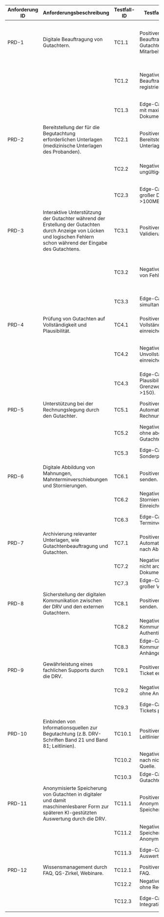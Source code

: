 | Anforderung ID | Anforderungsbeschreibung | Testfall-ID | Testfall-Beschreibung | Voraussetzungen | Testschritte | Erwartetes Ergebnis | Priorität |
|---------------|--------------------------|-------------|-----------------------|-----------------|--------------|---------------------|-----------|
| PRD-1 | Digitale Beauftragung von Gutachtern. | TC1.1 | Positiver Test: Beauftragung eines Gutachters durch DRV-Mitarbeiter. | DRV-Benutzer angemeldet, Gutachter in System registriert. | 1. Gutachtenauftrag erstellen.<br>2. Gutachter auswählen.<br>3. Beauftragung senden. | Auftrag wird digital an Gutachter übermittelt, Status ändert sich zu "Beauftragt". | Hoch |
| | | TC1.2 | Negativer Test: Beauftragung ohne registrierten Gutachter. | DRV-Benutzer angemeldet, kein passender Gutachter verfügbar. | 1. Auftrag erstellen.<br>2. Ungültigen Gutachter auswählen. | Fehlermeldung: "Gutachter nicht registriert". Auftrag nicht gesendet. | Mittel |
| | | TC1.3 | Edge-Case: Beauftragung mit maximaler Anzahl an Dokumenten. | DRV-Benutzer angemeldet, große Datei-Upload. | 1. Auftrag mit max. Dateien erstellen.<br>2. Senden. | Auftrag erfolgreich übermittelt, ohne Performance-Verlust. | Mittel |
| PRD-2 | Bereitstellung der für die Begutachtung erforderlichen Unterlagen (medizinische Unterlagen des Probanden). | TC2.1 | Positiver Test: Upload und Bereitstellung von Unterlagen. | Gutachter angemeldet, Auftrag beauftragt. | 1. Auftrag öffnen.<br>2. Unterlagen hochladen.<br>3. Speichern. | Unterlagen sind für Gutachter sichtbar und herunterladbar. | Hoch |
| | | TC2.2 | Negativer Test: Upload ungültiger Dateiformate. | Gutachter angemeldet. | 1. Ungültige Datei (z.B. EXE) hochladen. | Fehlermeldung: "Ungültiges Format". Upload abgelehnt. | Mittel |
| | | TC2.3 | Edge-Case: Bereitstellung großer Dateien (z.B. >100MB). | Systemlimits bekannt. | 1. Große Datei hochladen. | Upload erfolgreich oder Fehlermeldung bei Überschreitung des Limits. | Mittel |
| PRD-3 | Interaktive Unterstützung der Gutachter während der Erstellung der Gutachten durch Anzeige von Lücken und logischen Fehlern schon während der Eingabe des Gutachtens. | TC3.1 | Positiver Test: Echtzeit-Validierung auf Lücken. | Gutachter angemeldet, Gutachten-Editor geöffnet. | 1. Gutachten eingaben.<br>2. Unvollständiges Feld lassen.<br>3. Speichern versuchen. | Hinweis auf Lücken erscheint in Echtzeit. | Hoch |
| | | TC3.2 | Negativer Test: Ignorieren von Fehlermeldungen. | Gutachter angemeldet. | 1. Logischen Fehler eingeben (z.B. inkonsistente Daten).<br>2. Fortfahren. | Warnung angezeigt, Speichern blockiert bis Korrektur. | Hoch |
| | | TC3.3 | Edge-Case: Mehrere simultane Validierungen. | Gutachter angemeldet. | 1. Mehrere Felder mit Fehlern füllen. | Alle Fehler werden simultan highlighted und erklärt. | Mittel |
| PRD-4 | Prüfung von Gutachten auf Vollständigkeit und Plausibilität. | TC4.1 | Positiver Test: Vollständiges Gutachten einreichen. | Gutachter angemeldet, vollständiges Gutachten. | 1. Gutachten abschließen.<br>2. Prüfen und einreichen. | Prüfung erfolgreich, Gutachten wird übermittelt. | Hoch |
| | | TC4.2 | Negativer Test: Unvollständiges Gutachten einreichen. | Gutachter angemeldet, fehlende Daten. | 1. Einreichen versuchen. | Fehlermeldung: "Gutachten unvollständig". Einreichung blockiert. | Hoch |
| | | TC4.3 | Edge-Case: Plausibilitätsprüfung mit Grenzwerten (z.B. Alter >150). | Gutachter angemeldet. | 1. Unplausible Daten eingeben. | Warnung auf Plausibilitätsfehler. | Mittel |
| PRD-5 | Unterstützung bei der Rechnungslegung durch den Gutachter. | TC5.1 | Positiver Test: Automatische Rechnungserstellung. | Gutachten abgeschlossen. | 1. Rechnung generieren.<br>2. Überprüfen und senden. | Rechnung wird korrekt berechnet und übermittelt. | Hoch |
| | | TC5.2 | Negativer Test: Rechnung ohne abgeschlossenes Gutachten. | Gutachten unvollständig. | 1. Rechnung generieren versuchen. | Fehlermeldung: "Gutachten nicht abgeschlossen". | Mittel |
| | | TC5.3 | Edge-Case: Rechnung mit Sonderpositionen. | Spezielle Kosten hinzufügen. | 1. Sonderkosten eingeben.<br>2. Generieren. | Rechnung enthält alle Positionen korrekt. | Mittel |
| PRD-6 | Digitale Abbildung von Mahnungen, Mahnterminverschiebungen und Stornierungen. | TC6.1 | Positiver Test: Mahnung senden. | Überfälliger Auftrag. | 1. Mahnung auslösen.<br>2. Senden. | Mahnung wird digital versendet, Status aktualisiert. | Hoch |
| | | TC6.2 | Negativer Test: Stornierung nach Einreichung. | Gutachten bereits eingereicht. | 1. Stornieren versuchen. | Fehlermeldung: "Stornierung nicht möglich". | Mittel |
| | | TC6.3 | Edge-Case: Mehrfache Terminverschiebungen. | Auftrag mit mehreren Verschiebungen. | 1. Termin mehrmals verschieben. | Alle Verschiebungen protokolliert, Limits eingehalten. | Mittel |
| PRD-7 | Archivierung relevanter Unterlagen, wie Gutachtenbeauftragung und Gutachten. | TC7.1 | Positiver Test: Automatische Archivierung nach Abschluss. | Gutachten abgeschlossen. | 1. Abschließen.<br>2. Archiv prüfen. | Dokumente sind im Archiv verfügbar und abrufbar. | Hoch |
| | | TC7.2 | Negativer Test: Zugriff auf nicht archivierte Dokumente. | Unabgeschlossener Auftrag. | 1. Archivsuche. | Dokument nicht gefunden. | Mittel |
| | | TC7.3 | Edge-Case: Archivierung großer Volumen. | Viele Dokumente. | 1. Mehrere Abschlüsse. | Alle archiviert, ohne Verlust. | Mittel |
| PRD-8 | Sicherstellung der digitalen Kommunikation zwischen der DRV und den externen Gutachtern. | TC8.1 | Positiver Test: Nachricht senden. | Beide Parteien angemeldet. | 1. Nachricht verfassen.<br>2. Senden. | Nachricht wird empfangen und protokolliert. | Hoch |
| | | TC8.2 | Negativer Test: Kommunikation ohne Authentifizierung. | Nicht angemeldet. | 1. Senden versuchen. | Zugriff verweigert. | Hoch |
| | | TC8.3 | Edge-Case: Kommunikation mit Anhängen. | Nachricht mit Datei. | 1. Anhang hinzufügen.<br>2. Senden. | Anhang wird sicher übermittelt. | Mittel |
| PRD-9 | Gewährleistung eines fachlichen Supports durch die DRV. | TC9.1 | Positiver Test: Support-Ticket erstellen. | Gutachter angemeldet. | 1. Support anfragen.<br>2. Ticket absenden. | Ticket wird DRV zugewiesen, Antwort möglich. | Hoch |
| | | TC9.2 | Negativer Test: Support ohne Anmeldung. | Nicht angemeldet. | 1. Anfragen versuchen. | Zugriff verweigert. | Mittel |
| | | TC9.3 | Edge-Case: Mehrere Tickets pro Auftrag. | Mehrere Anfragen. | 1. Mehrere Tickets erstellen. | Alle Tickets verwaltet und priorisiert. | Mittel |
| PRD-10 | Einbinden von Informationsquellen zur Begutachtung (z.B. DRV-Schriften Band 21 und Band 81; Leitlinien). | TC10.1 | Positiver Test: Zugriff auf Leitlinien. | Gutachter angemeldet. | 1. Suche nach Leitlinie.<br>2. Öffnen. | Dokument wird angezeigt. | Hoch |
| | | TC10.2 | Negativer Test: Suche nach nicht existierender Quelle. | Gutachter angemeldet. | 1. Ungültige Suche. | Keine Ergebnisse oder Vorschläge. | Mittel |
| | | TC10.3 | Edge-Case: Integration in Gutachten-Editor. | Im Editor. | 1. Quelle referenzieren. | Link oder Inhalt wird eingebettet. | Mittel |
| PRD-11 | Anonymisierte Speicherung von Gutachten in digitaler und damit maschinenlesbarer Form zur späteren KI-gestützten Auswertung durch die DRV. | TC11.1 | Positiver Test: Anonymisierte Speicherung. | Gutachten abgeschlossen. | 1. Einreichen.<br>2. Speicherung prüfen. | Gutachten anonymisiert (keine personenbezogenen Daten), maschinenlesbar (z.B. PDF/A). | Hoch |
| | | TC11.2 | Negativer Test: Speicherung ohne Anonymisierung. | Konfiguration deaktiviert. | 1. Einreichen. | Fehlermeldung oder Blockade. | Hoch |
| | | TC11.3 | Edge-Case: KI-Auswertungskompatibilität. | Anonymisiertes Gutachten. | 1. Test-KI-Auswertung simulieren. | Format erlaubt Parsen (z.B. strukturiertes XML). | Mittel |
| PRD-12 | Wissensmanagement durch FAQ, QS-Zirkel, Webinare. | TC12.1 | Positiver Test: Zugriff auf FAQ. | Benutzer angemeldet. | 1. FAQ suchen.<br>2. Öffnen. | Inhalte werden angezeigt. | Mittel |
| | | TC12.2 | Negativer Test: Zugriff ohne Rechte. | Nicht berechtigter Benutzer. | 1. Zugriff versuchen. | Zugriff verweigert. | Mittel |
| | | TC12.3 | Edge-Case: Webinar-Integration. | Webinar geplant. | 1. Anmelden.<br>2. Teilnehmen. | Benachrichtigung und Zugriff erfolgreich. | Niedrig |